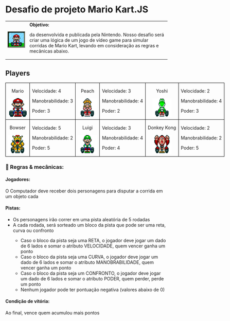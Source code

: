 <h1>Desafio de projeto Mario Kart.JS</h1>
<table>
  <tr>
    <td>
      <img src="Simulador-Mario-Kart/docs/header.gif" alt="Mario Kart" width="200">
    </td>
    <td>
        <b>Objetivo:</b>
        <p>da desenvolvida e publicada pela Nintendo. Nosso desafio será criar uma lógica de um jogo de vídeo game para simular corridas de Mario Kart, levando em consideração as regras e mecânicas abaixo.</p>
    </td>
  </tr>
</table>
<h2>Players</h2>
<table style="border-collapse: collapse; width: 800px; margin: 0;">
    <tr>
        <td style="border: 1px solid black; text-align: center;">
            <p>Mario</p>
            <img src="Simulador-Mario-Kart/docs/mario.gif" alt="Mario Kart" width="60" height="60">
        </td>
        <td style="border: 1px solid black; text-align: justify;">
            <p>Velocidade: 4</p>
            <p>Manobrabilidade: 3</p>
            <p>Poder: 3</p>
        </td>
        <td style="border: 1px solid black; text-align: center;">
            <p>Peach</p>
            <img src="Simulador-Mario-Kart/docs/peach.gif" alt="Peach" width="60" height="60">
        </td>
        <td style="border: 1px solid black; text-align: justify;">
            <p>Velocidade: 3</p>
            <p>Manobrabilidade: 4</p>
            <p>Poder: 2</p>
        </td>
        <td style="border: 1px solid black; text-align: center;">
            <p>Yoshi</p>
            <img src="Simulador-Mario-Kart/docs/yoshi.gif" alt="Yoshi" width="60" height="60">
        </td>
        <td style="border: 1px solid black; text-align: justify;">
            <p>Velocidade: 2</p>
            <p>Manobrabilidade: 4</p>
            <p>Poder: 3</p>
        </td>
    </tr>
    <tr>
        <td style="border: 1px solid black; text-align: center;">
            <p>Bowser</p>
            <img src="Simulador-Mario-Kart/docs/bowser.gif" alt="Bowser" width="60" height="60">
        </td>
        <td style="border: 1px solid black; text-align: justify;">
            <p>Velocidade: 5</p>
            <p>Manobrabilidade: 2</p>
            <p>Poder: 5</p>
        </td>
        <td style="border: 1px solid black; text-align: center;">
            <p>Luigi</p>
            <img src="Simulador-Mario-Kart/docs/luigi.gif" alt="Luigi" width="60" height="60">
        </td>
        <td style="border: 1px solid black; text-align: justify;">
            <p>Velocidade: 3</p>
            <p>Manobrabilidade: 4</p>
            <p>Poder: 4</p>
        </td>
        <td style="border: 1px solid black; text-align: center;">
            <p>Donkey Kong</p>
            <img src="Simulador-Mario-Kart/docs/dk.gif" alt="DK" width="60" height="60">
        </td>
        <td style="border: 1px solid black; text-align: justify;">
            <p>Velocidade: 2</p>
            <p>Manobrabilidade: 2</p>
            <p>Poder: 5</p>
        </td>
    </tr>
</table>
<h3>🎯 Regras & mecânicas:</h3>
<h4>Jogadores: </h4>
<p>O Computador deve receber dois personagens para disputar a corrida em um objeto cada</p>
<h4>Pistas: </h4>
<ul>
    <li>Os personagens irão correr em uma pista aleatória de 5 rodadas</li>
    <li>A cada rodada, será sorteado um bloco da pista que pode ser uma reta, curva ou confronto</li>
    <ul>
        <li>Caso o bloco da pista seja uma RETA, o jogador deve jogar um dado de 6 lados e somar o atributo VELOCIDADE, quem vencer ganha um ponto</li>
        <li>Caso o bloco da pista seja uma CURVA, o jogador deve jogar um dado de 6 lados e somar o atributo MANOBRABILIDADE, quem vencer ganha um ponto</li>
        <li>Caso o bloco da pista seja um CONFRONTO, o jogador deve jogar um dado de 6 lados e somar o atributo PODER, quem perder, perde um ponto</li>
        <li>Nenhum jogador pode ter pontuação negativa (valores abaixo de 0)</li>
    </ul>
</ul>
<h4>Condição de vitória:</h4>
<p>Ao final, vence quem acumulou mais pontos</p>
